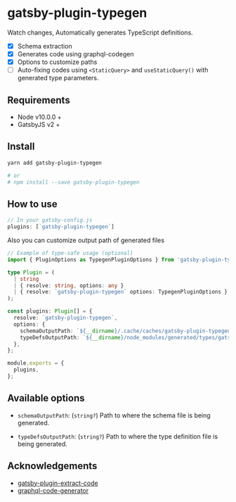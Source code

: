 # gatsby-plugin-typegen

Watch changes, Automatically generates TypeScript definitions.

- [x] Schema extraction
- [x] Generates code using graphql-codegen
- [x] Options to customize paths
- [ ] Auto-fixing codes using `<StaticQuery>` and `useStaticQuery()` with generated type parameters.

## Requirements

- Node v10.0.0 +
- GatsbyJS v2 +

## Install

```bash
yarn add gatsby-plugin-typegen

# or
# npm install --save gatsby-plugin-typegen
```

## How to use

```js
// In your gatsby-config.js
plugins: [`gatsby-plugin-typegen`]
```

Also you can customize output path of generated files

```ts
// Example of type-safe usage (optional)
import { PluginOptions as TypegenPluginOptions } from 'gatsby-plugin-typegen';

type Plugin = (
  | string
  | { resolve: string, options: any }
  | { resolve: `gatsby-plugin-typegen` options: TypegenPluginOptions }
);

const plugins: Plugin[] = {
  resolve: `gatsby-plugin-typegen`,
  options: {
    schemaOutputPath: `${__dirname}/.cache/caches/gatsby-plugin-typegen/schema.json`,
    typeDefsOutputPath: `${__dirname}/node_modules/generated/types/gatsby.ts`,
  },
};

module.exports = {
  plugins,
};
```

## Available options

- `schemaOutputPath`: (`string?`) Path to where the schema file is being generated.

- `typeDefsOutputPath`: (`string?`) Path to where the type definition file is being generated.

## Acknowledgements

- [gatsby-plugin-extract-code](https://github.com/NickyMeuleman/gatsby-plugin-extract-schema)
- [graphql-code-generator](https://graphql-code-generator.com/)
